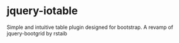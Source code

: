 # jquery-iotable
Simple and intuitive table plugin designed for bootstrap. A revamp of jquery-bootgrid by rstaib
